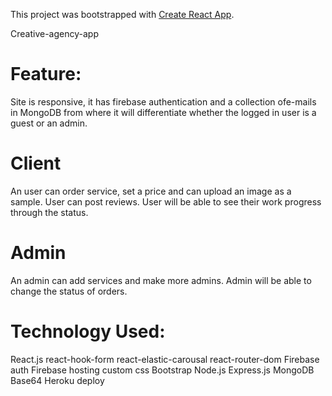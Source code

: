 This project was bootstrapped with [Create React App](https://github.com/facebook/create-react-app).

Creative-agency-app

<h1>Feature:</h1>
Site is responsive, it has firebase authentication and a collection ofe-mails in MongoDB from where
it will differentiate whether the logged in user is a guest or an admin.

<h1>Client</h1>
An user can order service, set a price and can upload an image as a sample.
User can post reviews.
User will be able to see their work progress through the status.

<h1>Admin</h1>
An admin can add services and make more admins.
Admin will be able to change the status of orders.


<h1>Technology Used:</h1>
React.js
react-hook-form
react-elastic-carousal
react-router-dom
Firebase auth
Firebase hosting
custom css
Bootstrap
Node.js
Express.js
MongoDB
Base64
Heroku deploy


